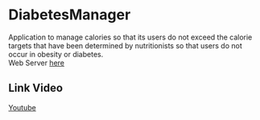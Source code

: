 # DiabetesManager
Application to manage calories so that its users do not exceed the calorie targets that have been determined by nutritionists so that users do not occur in obesity or diabetes.</br>
Web Server [here](http://github.com/anantyan/diabetes-manager)

## Link Video
[Youtube](https://youtu.be/QsZJP2fRs-c)
